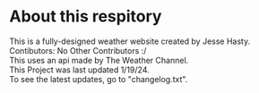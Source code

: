 <h1 class="title">About this respitory</h1>
  <div class="info">This is a fully-designed weather website created by Jesse Hasty.</div>
  <div class="contibutors">
    Contibutors: 
    No Other Contributors :/</div> 
  <div class="info">This uses an api made by The Weather Channel.</div>
  <div class="info">This Project was last updated 1/19/24.</div>
  <div class="info">To see the latest updates, go to "changelog.txt".</div>
